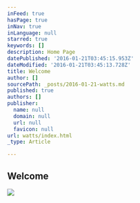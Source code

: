 ```yaml
---
inFeed: true
hasPage: true
inNav: true
inLanguage: null
starred: true
keywords: []
description: Home Page
datePublished: '2016-01-21T03:45:15.953Z'
dateModified: '2016-01-21T03:45:13.728Z'
title: Welcome
author: []
sourcePath: _posts/2016-01-21-watts.md
published: true
authors: []
publisher:
  name: null
  domain: null
  url: null
  favicon: null
url: watts/index.html
_type: Article

---
```

## Welcome
![](https://the-grid-user-content.s3-us-west-2.amazonaws.com/3c95e485-ce59-4fad-ac01-5dce28b21590.jpg)
